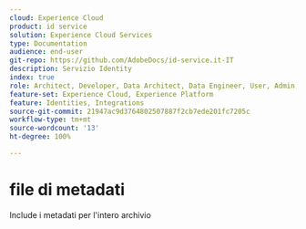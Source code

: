 ```yaml
---
cloud: Experience Cloud
product: id service
solution: Experience Cloud Services
type: Documentation
audience: end-user
git-repo: https://github.com/AdobeDocs/id-service.it-IT
description: Servizio Identity
index: true
role: Architect, Developer, Data Architect, Data Engineer, User, Admin, Leader
feature-set: Experience Cloud, Experience Platform
feature: Identities, Integrations
source-git-commit: 21947ac9d3764802507887f2cb7ede201fc7205c
workflow-type: tm+mt
source-wordcount: '13'
ht-degree: 100%

---
```



# file di metadati

Include i metadati per l&#39;intero archivio